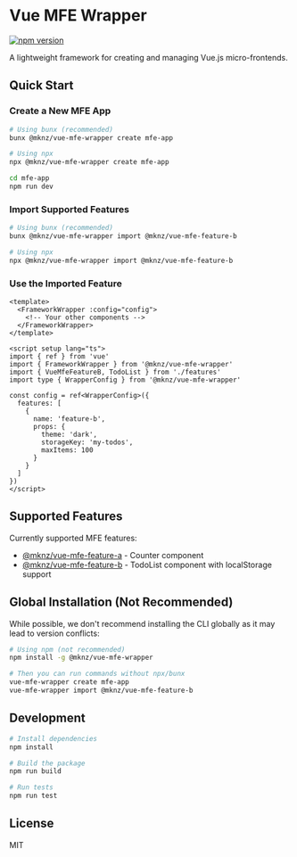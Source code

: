 # Vue MFE Wrapper

[![npm version](https://img.shields.io/npm/v/@mknz/vue-mfe-wrapper)](https://www.npmjs.com/package/@mknz/vue-mfe-wrapper)

A lightweight framework for creating and managing Vue.js micro-frontends.

## Quick Start

### Create a New MFE App

```bash
# Using bunx (recommended)
bunx @mknz/vue-mfe-wrapper create mfe-app

# Using npx
npx @mknz/vue-mfe-wrapper create mfe-app

cd mfe-app
npm run dev
```

### Import Supported Features

```bash
# Using bunx (recommended)
bunx @mknz/vue-mfe-wrapper import @mknz/vue-mfe-feature-b

# Using npx
npx @mknz/vue-mfe-wrapper import @mknz/vue-mfe-feature-b
```

### Use the Imported Feature

```vue
<template>
  <FrameworkWrapper :config="config">
    <!-- Your other components -->
  </FrameworkWrapper>
</template>

<script setup lang="ts">
import { ref } from 'vue'
import { FrameworkWrapper } from '@mknz/vue-mfe-wrapper'
import { VueMfeFeatureB, TodoList } from './features'
import type { WrapperConfig } from '@mknz/vue-mfe-wrapper'

const config = ref<WrapperConfig>({
  features: [
    {
      name: 'feature-b',
      props: {
        theme: 'dark',
        storageKey: 'my-todos',
        maxItems: 100
      }
    }
  ]
})
</script>
```

## Supported Features

Currently supported MFE features:
- [@mknz/vue-mfe-feature-a](https://www.npmjs.com/package/@mknz/vue-mfe-feature-a) - Counter component
- [@mknz/vue-mfe-feature-b](https://www.npmjs.com/package/@mknz/vue-mfe-feature-b) - TodoList component with localStorage support

## Global Installation (Not Recommended)

While possible, we don't recommend installing the CLI globally as it may lead to version conflicts:

```bash
# Using npm (not recommended)
npm install -g @mknz/vue-mfe-wrapper

# Then you can run commands without npx/bunx
vue-mfe-wrapper create mfe-app
vue-mfe-wrapper import @mknz/vue-mfe-feature-b
```

## Development

```bash
# Install dependencies
npm install

# Build the package
npm run build

# Run tests
npm run test
```

## License

MIT
